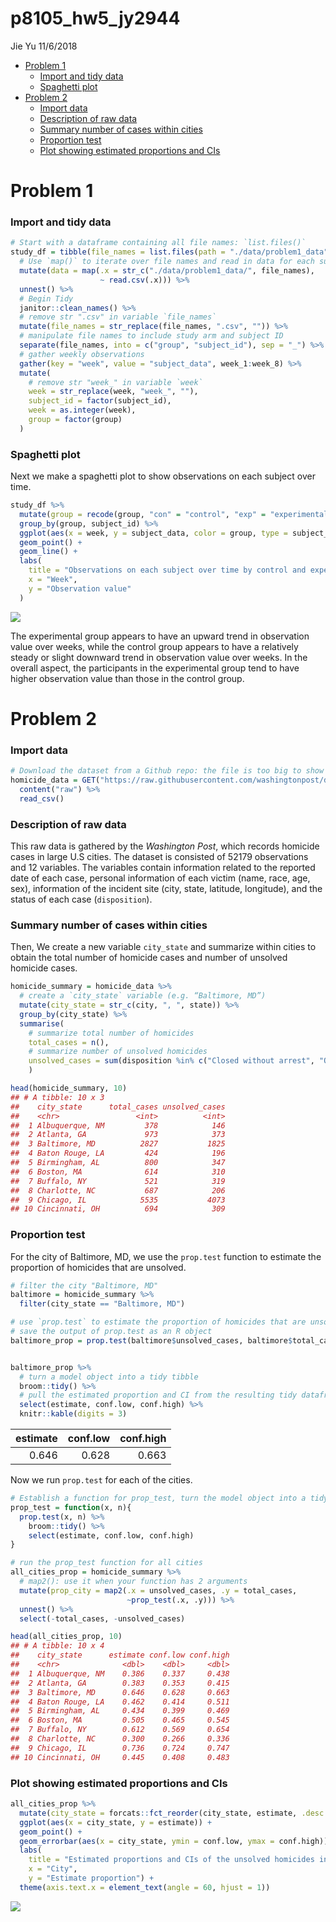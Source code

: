p8105\_hw5\_jy2944
================
Jie Yu
11/6/2018

-   [Problem 1](#problem-1)
    -   [Import and tidy data](#import-and-tidy-data)
    -   [Spaghetti plot](#spaghetti-plot)
-   [Problem 2](#problem-2)
    -   [Import data](#import-data)
    -   [Description of raw data](#description-of-raw-data)
    -   [Summary number of cases within cities](#summary-number-of-cases-within-cities)
    -   [Proportion test](#proportion-test)
    -   [Plot showing estimated proportions and CIs](#plot-showing-estimated-proportions-and-cis)

Problem 1
=========

### Import and tidy data

``` r
# Start with a dataframe containing all file names: `list.files()`
study_df = tibble(file_names = list.files(path = "./data/problem1_data")) %>% 
  # Use `map()` to iterate over file names and read in data for each subject, and save the results in a new variable `data`
  mutate(data = map(.x = str_c("./data/problem1_data/", file_names), 
                    ~ read.csv(.x))) %>% 
  unnest() %>%
  # Begin Tidy
  janitor::clean_names() %>% 
  # remove str ".csv" in variable `file_names`
  mutate(file_names = str_replace(file_names, ".csv", "")) %>% 
  # manipulate file names to include study arm and subject ID
  separate(file_names, into = c("group", "subject_id"), sep = "_") %>% 
  # gather weekly observations
  gather(key = "week", value = "subject_data", week_1:week_8) %>% 
  mutate(
    # remove str "week_" in variable `week`
    week = str_replace(week, "week_", ""),
    subject_id = factor(subject_id),
    week = as.integer(week),
    group = factor(group)
  )
```

### Spaghetti plot

Next we make a spaghetti plot to show observations on each subject over time.

``` r
study_df %>% 
  mutate(group = recode(group, "con" = "control", "exp" = "experimental")) %>%
  group_by(group, subject_id) %>% 
  ggplot(aes(x = week, y = subject_data, color = group, type = subject_id)) + 
  geom_point() +
  geom_line() +
  labs(
    title = "Observations on each subject over time by control and experimental group",
    x = "Week",
    y = "Observation value"
  ) 
```

![](p8105_hw5_jy2944_files/figure-markdown_github/p1_spaghetti_plot-1.png)

The experimental group appears to have an upward trend in observation value over weeks, while the control group appears to have a relatively steady or slight downward trend in observation value over weeks. In the overall aspect, the participants in the experimental group tend to have higher observation value than those in the control group.

Problem 2
=========

### Import data

``` r
# Download the dataset from a Github repo: the file is too big to show on Github
homicide_data = GET("https://raw.githubusercontent.com/washingtonpost/data-homicides/master/homicide-data.csv") %>% 
  content("raw") %>%
  read_csv()
```

### Description of raw data

This raw data is gathered by the *Washington Post*, which records homicide cases in large U.S cities. The dataset is consisted of 52179 observations and 12 variables. The variables contain information related to the reported date of each case, personal information of each victim (name, race, age, sex), information of the incident site (city, state, latitude, longitude), and the status of each case (`disposition`).

### Summary number of cases within cities

Then, We create a new variable `city_state` and summarize within cities to obtain the total number of homicide cases and number of unsolved homicide cases.

``` r
homicide_summary = homicide_data %>% 
  # create a `city_state` variable (e.g. “Baltimore, MD”) 
  mutate(city_state = str_c(city, ", ", state)) %>%
  group_by(city_state) %>% 
  summarise(
    # summarize total number of homicides
    total_cases = n(),
    # summarize number of unsolved homicides
    unsolved_cases = sum(disposition %in% c("Closed without arrest", "Open/No arrest"))
    )

head(homicide_summary, 10)
## # A tibble: 10 x 3
##    city_state      total_cases unsolved_cases
##    <chr>                 <int>          <int>
##  1 Albuquerque, NM         378            146
##  2 Atlanta, GA             973            373
##  3 Baltimore, MD          2827           1825
##  4 Baton Rouge, LA         424            196
##  5 Birmingham, AL          800            347
##  6 Boston, MA              614            310
##  7 Buffalo, NY             521            319
##  8 Charlotte, NC           687            206
##  9 Chicago, IL            5535           4073
## 10 Cincinnati, OH          694            309
```

### Proportion test

For the city of Baltimore, MD, we use the `prop.test` function to estimate the proportion of homicides that are unsolved.

``` r
# filter the city "Baltimore, MD"
baltimore = homicide_summary %>% 
  filter(city_state == "Baltimore, MD")

# use `prop.test` to estimate the proportion of homicides that are unsolved
# save the output of prop.test as an R object
baltimore_prop = prop.test(baltimore$unsolved_cases, baltimore$total_cases)


baltimore_prop %>% 
  # turn a model object into a tidy tibble
  broom::tidy() %>% 
  # pull the estimated proportion and CI from the resulting tidy dataframe
  select(estimate, conf.low, conf.high) %>% 
  knitr::kable(digits = 3)
```

|  estimate|  conf.low|  conf.high|
|---------:|---------:|----------:|
|     0.646|     0.628|      0.663|

Now we run `prop.test` for each of the cities.

``` r
# Establish a function for prop_test, turn the model object into a tidy tibble, and pull the estimated proportion and CI
prop_test = function(x, n){
  prop.test(x, n) %>% 
    broom::tidy() %>% 
    select(estimate, conf.low, conf.high)
}

# run the prop_test function for all cities
all_cities_prop = homicide_summary %>% 
  # map2(): use it when your function has 2 arguments
  mutate(prop_city = map2(.x = unsolved_cases, .y = total_cases, 
                          ~prop_test(.x, .y))) %>% 
  unnest() %>% 
  select(-total_cases, -unsolved_cases)

head(all_cities_prop, 10)
## # A tibble: 10 x 4
##    city_state      estimate conf.low conf.high
##    <chr>              <dbl>    <dbl>     <dbl>
##  1 Albuquerque, NM    0.386    0.337     0.438
##  2 Atlanta, GA        0.383    0.353     0.415
##  3 Baltimore, MD      0.646    0.628     0.663
##  4 Baton Rouge, LA    0.462    0.414     0.511
##  5 Birmingham, AL     0.434    0.399     0.469
##  6 Boston, MA         0.505    0.465     0.545
##  7 Buffalo, NY        0.612    0.569     0.654
##  8 Charlotte, NC      0.300    0.266     0.336
##  9 Chicago, IL        0.736    0.724     0.747
## 10 Cincinnati, OH     0.445    0.408     0.483
```

### Plot showing estimated proportions and CIs

``` r
all_cities_prop %>% 
  mutate(city_state = forcats::fct_reorder(city_state, estimate, .desc = TRUE)) %>% 
  ggplot(aes(x = city_state, y = estimate)) +
  geom_point() +
  geom_errorbar(aes(x = city_state, ymin = conf.low, ymax = conf.high)) +
  labs(
    title = "Estimated proportions and CIs of the unsolved homicides in each city", 
    x = "City", 
    y = "Estimate proportion") +
  theme(axis.text.x = element_text(angle = 60, hjust = 1))
```

![](p8105_hw5_jy2944_files/figure-markdown_github/p2_plot-1.png)
